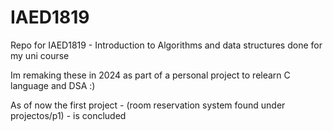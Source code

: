 # IAED1819
Repo for IAED1819 - Introduction to Algorithms and data structures done for my uni course

Im remaking these in 2024 as part of a personal project to relearn C language and DSA :) 

As of now the first project - (room reservation system found under projectos/p1) - is concluded 


